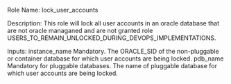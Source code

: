 

Role Name: lock_user_accounts

Description:  This role will lock all user accounts in an oracle database that are not oracle managaned and are not granted role USERS_TO_REMAIN_UNLOCKED_DURING_DEVOPS_IMPLEMENTATIONS.

Inputs: instance_name       Mandatory.   The ORACLE_SID of the non-pluggable or container database for which user accounts are being locked.
        pdb_name            Mandatory for pluggable databases.   The name of pluggable database for which user accounts are being locked.
